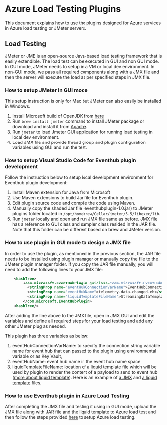# Azure Load Testing Plugins

This document explains how to use the plugins designed for Azure services in Azure load testing or JMeter servers.

## Load Testing

JMeter or JME is an open-source Java-based load testing framework that is
easily extendible. The load test can be executed in GUI and non GUI mode. In GUI mode, JMeter needs to setup in a VM or local dev environment.
In non-GUI mode, we pass all required components along with a JMX file and then the server will execute the load as per specified steps in JMX file.

### How to setup JMeter in GUI mode

This setup instruction is only for Mac but JMeter can also easily be installed in Windows.

1. Install Microsoft build of OpenJDK from [here](https://www.microsoft.com/openjdk)
1. Run `brew install jmeter` command to install JMeter package or download and install it from [Apache](https://jmeter.apache.org/download_jmeter.cgi).
1. Run `jmeter` to load Jmeter GUI application for running load testing in local dev environment.
1. Load JMX file and provide thread group and plugin configuration variables using GUI and run the test.

### How to setup Visual Studio Code for Eventhub plugin development

Follow the instruction below to setup local development environment for Eventhub plugin development:

1. Install Maven extension for Java from Microsoft
1. Use Maven extensions to build Jar file for Eventhub plugin.
1. Edit plugin source code and compile the code using Maven.
1. Manually copy the shaded Jar file (eventhubplugin-1.0.jar) to JMeter plugins folder located in `/opt/homebrew/Cellar/jmeter/5.5/libexec/lib`.
1. Run `jmeter` locally and open and run JMX file same as before. JMX file has a reference to GUI class and sampler class resided in the JAR file.
Note that this folder can be different based on brew and JMeter version.

### How to use plugin in GUI mode to design a JMX file

In order to use the plugin, as mentioned in the previous section, the JAR file needs to be installed using plugin manager
or manually copy the file to the JMeter plugin manager folder. If you copy the JAR file manually,
you will need to add the following lines to your JMX file:

```xml
    <hashTree>
        <com.microsoft.EventHubPlugin guiclass="com.microsoft.EventHubPluginGui" testclass="com.microsoft.EventHubPlugin" testname="Azure Event Hubs Sampler" enabled="true">
          <stringProp name="eventHubConnectionVarName">EventHubConnectionString</stringProp>
          <stringProp name="eventHubName">telemetry-data-changed-eh</stringProp>
          <stringProp name="liquidTemplateFileName">StreamingDataTemplate.liquid</stringProp>
        </com.microsoft.EventHubPlugin>
    <hashTree/>
```

After adding the line above to the JMX file, open in JMX GUI and edit the variables and define all required steps for your load testing and
add any other JMeter plug as needed.

This plugin has three variables as below:

1. eventHubConnectionVarName: to specify the connection string variable name for event hub that can passed to
the plugin using environmental variable or as Key Vault,
1. eventHubName: event hub name in the event hub name space
1. liquidTemplateFileName: location of a liquid template file which will be used by plugin to render the content of a payload to send to event hub
([more about liquid template](https://shopify.github.io/liquid/)). 
Here is an example of [a JMX](/samples/eventhubplugin/LoadTest.jmx) 
and [a liquid template](/samples/eventhubplugin/StreamingDataTemplate.liquid) files.

### How to use Eventhub plugin in Azure Load Testing

After completing the JMX file and testing it using in GUI mode, upload the JMX file along with JAR file and the liquid template to Azure load test and
then follow the steps provided [here](https://learn.microsoft.com/en-us/azure/load-testing/quickstart-create-and-run-load-test) to setup Azure load testing.
